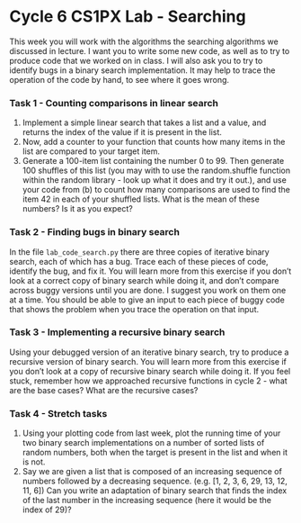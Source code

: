 # Cycle 6 CS1PX Lab - Searching


This week you will work with the algorithms the searching algorithms we discussed in lecture.  I want you to write some new code, as well as to try to produce code that we worked on in class.  I will also ask you to try to identify bugs in a binary search implementation.  It may help to trace the operation of the code by hand, to see where it goes wrong.  




### Task 1 - Counting comparisons in linear search
1. Implement a simple linear search that takes a list and a value, and returns the index of the value if it is present in the list.  
2. Now, add a counter to your function that counts how many items in the list are compared to your target item.
3. Generate a 100-item list containing the number 0 to 99.  Then generate 100 shuffles of this list (you may with to use the random.shuffle function within the random library - look up what it does and try it out.), and use your code from (b) to count how many comparisons are used to find the item 42 in each of your shuffled lists.  What is the mean of these numbers? Is it as you expect?


### Task 2 - Finding bugs in binary search
In the file `lab_code_search.py` there are three copies of iterative binary search, each of which has a bug.  Trace each of these pieces of code, identify the bug, and fix it.  You will learn more from this exercise if you don’t look at a correct copy of binary search while doing it, and don’t compare across buggy versions until you are done.  I suggest you work on them one at a time.  You should be able to give an input to each piece of buggy code that shows the problem when you trace the operation on that input.


### Task 3 - Implementing a recursive binary search
Using your debugged version of an iterative binary search, try to produce a recursive version of binary search. You will learn more from this exercise if you don’t look at a copy of recursive binary search while doing it.  If you feel stuck, remember how we approached recursive functions in cycle 2 - what are the base cases?  What are the recursive cases? 


### Task 4 - Stretch tasks
1. Using your plotting code from last week, plot the running time of your two binary search implementations on a number of sorted lists of random numbers, both when the target is present in the list and when it is not.
2. Say we are given a list that is composed of an increasing sequence of numbers followed by a decreasing sequence.  (e.g. [1, 2, 3, 6, 29, 13, 12, 11, 6]) Can you write an adaptation of binary search that finds the index of the last number in the increasing sequence (here it would be the index of 29)?
